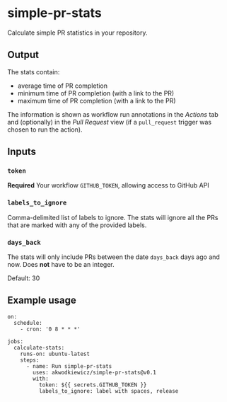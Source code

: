 # simple-pr-stats

Calculate simple PR statistics in your repository.

## Output

The stats contain:

- average time of PR completion
- minimum time of PR completion (with a link to the PR)
- maximum time of PR completion (with a link to the PR)

The information is shown as workflow run annotations in the _Actions_ tab and (optionally) in the _Pull Request_ view (if a `pull_request` trigger was chosen to run the action).

## Inputs

### `token`

**Required** Your workflow `GITHUB_TOKEN`, allowing access to GitHub API

### `labels_to_ignore`

Comma-delimited list of labels to ignore.
The stats will ignore all the PRs that are marked with any of the provided labels.

### `days_back`

The stats will only include PRs between the date `days_back` days ago and now. Does **not** have to be an integer.

Default: 30

## Example usage

```
on:
  schedule:
    - cron: '0 8 * * *'

jobs:
  calculate-stats:
    runs-on: ubuntu-latest
    steps:
      - name: Run simple-pr-stats
        uses: akwodkiewicz/simple-pr-stats@v0.1
        with:
          token: ${{ secrets.GITHUB_TOKEN }}
          labels_to_ignore: label with spaces, release
```
